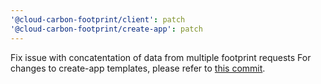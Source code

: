```yaml
---
'@cloud-carbon-footprint/client': patch
'@cloud-carbon-footprint/create-app': patch
---
```


Fix issue with concatentation of data from multiple footprint requests
For changes to create-app templates, please refer to [this commit](https://github.com/cloud-carbon-footprint/cloud-carbon-footprint/pull/1194/commits/65f76245d4947cd0bb1b7e4a5b761868dd9c6da0).